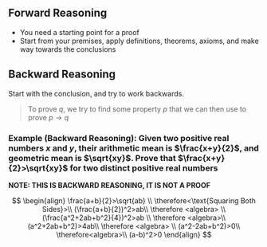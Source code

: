 ## Forward Reasoning

- You need a starting point for a proof
- Start from your premises, apply definitions, theorems, axioms, and make way towards the conclusions

## Backward Reasoning

Start with the conclusion, and try to work backwards.

> To prove $q$, we try to find some property $p$ that we can then use to prove $p\to q$

### Example (Backward Reasoning): Given two positive real numbers $x$ and $y$, their arithmetic mean is $\frac{x+y}{2}$, and geometric mean is $\sqrt{xy}$. Prove that $\frac{x+y}{2}>\sqrt{xy}$ for two distinct positive real numbers

**NOTE: THIS IS BACKWARD REASONING, IT IS NOT A PROOF**

$$
\begin{align}
\frac{a+b}{2}>\sqrt{ab} \\
\therefore<\text{Squaring Both Sides}>\\
(\frac{a+b}{2})^2>ab\\
\therefore <algebra> \\
(\frac{a^2+2ab+b^2}{4})^2>ab \\
\therefore <algebra>\\
(a^2+2ab+b^2)>4ab\\
\therefore <algebra> \\
(a^2-2ab+b^2)>0\\
\therefore<algebra>\\
(a-b)^2>0
\end{align}
$$
